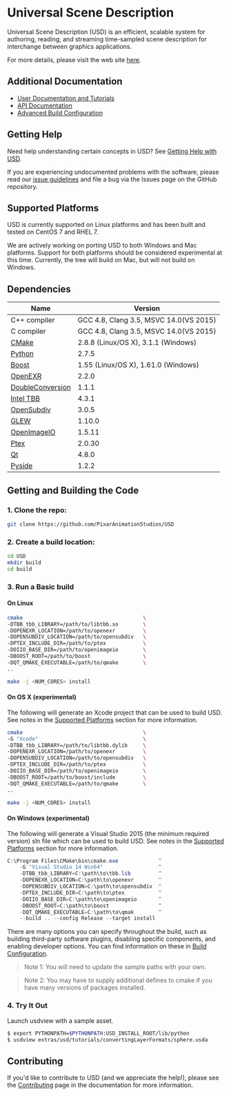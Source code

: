 Universal Scene Description
===========================

Universal Scene Description (USD) is an efficient, scalable system for
authoring, reading, and streaming time-sampled scene description for
interchange between graphics applications.

For more details, please visit the web site [here](http://openusd.org).

Additional Documentation
------------------------

* [User Documentation and Tutorials](http://openusd.org/docs/index.html)
* [API Documentation](http://openusd.org/docs/api/index.html)
* [Advanced Build Configuration](BUILDING.md)


Getting Help
------------

Need help understanding certain concepts in USD? See
[Getting Help with USD](http://openusd.org/docs/Getting-Help-with-USD.html).

If you are experiencing undocumented problems with the software, 
please read our [issue guidelines](ISSUES.md) and file a bug via the
Issues page on the GitHub repository.

Supported Platforms
-------------------

USD is currently supported on Linux platforms and has been built and tested
on CentOS 7 and RHEL 7.

We are actively working on porting USD to both Windows and Mac platforms. 
Support for both platforms should be considered experimental at this time.
Currently, the tree will build on Mac, but will not build on Windows.

Dependencies
------------

| Name | Version |
| ---- | --------- |
| C++ compiler                                                      | GCC 4.8, Clang 3.5, MSVC 14.0(VS 2015) |
| C compiler                                                        | GCC 4.8, Clang 3.5, MSVC 14.0(VS 2015) |
| [CMake](https://cmake.org/documentation/)                         | 2.8.8 (Linux/OS X), 3.1.1 (Windows)    |
| [Python](https://python.org)                                      | 2.7.5              |
| [Boost](https://boost.org)                                        | 1.55 (Linux/OS X), 1.61.0 (Windows)    |
| [OpenEXR](https://openexr.org)                                    | 2.2.0              |
| [DoubleConversion](https://github.com/google/double-conversion)   | 1.1.1              |
| [Intel TBB](https://www.threadingbuildingblocks.org/)             | 4.3.1              |
| [OpenSubdiv](https://github.com/PixarAnimationStudios/OpenSubdiv) | 3.0.5              |
| [GLEW](http://glew.sourceforge.net/)                              | 1.10.0             |
| [OpenImageIO](https://sites.google.com/site/openimageio/home)     | 1.5.11             |
| [Ptex](http://ptex.us/)                                           | 2.0.30             |
| [Qt](http://doc.qt.io/qt-4.8)                                     | 4.8.0              |
| [Pyside](http://wiki.qt.io/PySide)                                | 1.2.2              |


Getting and Building the Code
-----------------------------

### 1. Clone the repo:

```bash 
git clone https://github.com/PixarAnimationStudios/USD
```

### 2. Create a build location:
```bash
cd USD
mkdir build
cd build
```

### 3. Run a Basic build

#### On Linux 

```bash
cmake                                       \
-DTBB_tbb_LIBRARY=/path/to/libtbb.so        \    
-DOPENEXR_LOCATION=/path/to/openexr         \
-DOPENSUBDIV_LOCATION=/path/to/opensubdiv   \
-DPTEX_INCLUDE_DIR=/path/to/ptex            \
-DOIIO_BASE_DIR=/path/to/openimageio        \
-DBOOST_ROOT=/path/to/boost                 \
-DQT_QMAKE_EXECUTABLE=/path/to/qmake        \
..

make -j <NUM_CORES> install
```

#### On OS X (experimental)

The following will generate an Xcode project that can be used to build USD.
See notes in the [Supported Platforms](#supported-platforms) section
for more information.

```bash
cmake                                       \
-G "Xcode"                                  \
-DTBB_tbb_LIBRARY=/path/to/libtbb.dylib     \    
-DOPENEXR_LOCATION=/path/to/openexr         \
-DOPENSUBDIV_LOCATION=/path/to/opensubdiv   \
-DPTEX_INCLUDE_DIR=/path/to/ptex            \
-DOIIO_BASE_DIR=/path/to/openimageio        \
-DBOOST_ROOT=/path/to/boost/include         \
-DQT_QMAKE_EXECUTABLE=/path/to/qmake        \
..

make -j <NUM_CORES> install
```

#### On Windows (experimental)

The following will generate a Visual Studio 2015 (the minimum required version)
sln file which can be used to build USD. See notes in the 
[Supported Platforms](#supported-platforms) section for more information.

```powershell
C:\Program Files\CMake\bin\cmake.exe             ^
    -G "Visual Studio 14 Win64"                  ^
    -DTBB_tbb_LIBRARY=C:\path\to\tbb.lib         ^     
    -DOPENEXR_LOCATION=C:\path\to\openexr        ^ 
    -DOPENSUBDIV_LOCATION=C:\path\to\opensubdiv  ^ 
    -DPTEX_INCLUDE_DIR=C:\path\to\ptex           ^ 
    -DOIIO_BASE_DIR=C:\path\to\openimageio       ^ 
    -DBOOST_ROOT=C:\path\to\boost                ^ 
    -DQT_QMAKE_EXECUTABLE=C:\path\to\qmak        ^
    --build .. --config Release --target install

```  


There are many options you can specify throughout the build, such as
building third-party software plugins, disabling specific components, 
and enabling developer options. You can find information on these in [Build Configuration](BUILDING.md).

> Note 1: You will need to update the sample paths with your own.

> Note 2: You may have to supply additional defines to cmake if you have many versions of packages installed. 


### 4. Try It Out

Launch usdview with a sample asset.

```bash
$ export PYTHONPATH=$PYTHONPATH:USD_INSTALL_ROOT/lib/python
$ usdview extras/usd/tutorials/convertingLayerFormats/sphere.usda
```

Contributing
------------

If you'd like to contribute to USD (and we appreciate the help!), please see
the [Contributing](http://openusd.org/docs/Contributing-to-USD.html) page in the
documentation for more information.
